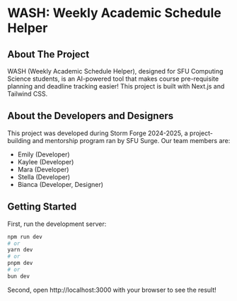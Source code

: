 # WASH: Weekly Academic Schedule Helper

## About The Project
WASH (Weekly Academic Schedule Helper), designed for SFU Computing Science students, is an AI-powered tool that makes course pre-requisite planning and deadline tracking easier! This project is built with Next.js and Tailwind CSS.

## About the Developers and Designers 
This project was developed during Storm Forge 2024-2025, a project-building and mentorship program ran by SFU Surge. Our team members are:
- Emily (Developer)
- Kaylee (Developer)
- Mara (Developer)
- Stella (Developer)
- Bianca (Developer, Designer)
  
## Getting Started

First, run the development server:

```bash
npm run dev
# or
yarn dev
# or
pnpm dev
# or
bun dev
```

Second, open http://localhost:3000 with your browser to see the result! 

